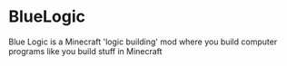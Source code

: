 BlueLogic
=========

Blue Logic is a Minecraft 'logic building' mod where you build computer programs like you build stuff in Minecraft
